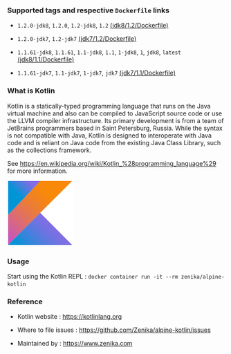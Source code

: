 ### Supported tags and respective `Dockerfile` links

 * `1.2.0-jdk8`, `1.2.0`, `1.2-jdk8`, `1.2` [(jdk8/1.2/Dockerfile)](https://github.com/Zenika/alpine-kotlin/blob/master/jdk8/1.2/Dockerfile)

 * `1.2.0-jdk7`, `1.2-jdk7` [(jdk7/1.2/Dockerfile)](https://github.com/Zenika/alpine-kotlin/blob/master/jdk7/1.2/Dockerfile)

 * `1.1.61-jdk8`, `1.1.61`, `1.1-jdk8`, `1.1`, `1-jdk8`, `1`, `jdk8`, `latest` [(jdk8/1.1/Dockerfile)](https://github.com/Zenika/alpine-kotlin/blob/master/jdk8/1.1/Dockerfile)

 * `1.1.61-jdk7`, `1.1-jdk7`, `1-jdk7`, `jdk7` [(jdk7/1.1/Dockerfile)](https://github.com/Zenika/alpine-kotlin/blob/master/jdk7/1.1/Dockerfile)

### What is Kotlin

Kotlin is a statically-typed programming language that runs on the Java virtual machine and also can be compiled to JavaScript source code or use the LLVM compiler infrastructure. Its primary development is from a team of JetBrains programmers based in Saint Petersburg, Russia. While the syntax is not compatible with Java, Kotlin is designed to interoperate with Java code and is reliant on Java code from the existing Java Class Library, such as the collections framework.

See https://en.wikipedia.org/wiki/Kotlin_%28programming_language%29 for more information.

![Kotlin Logo](https://github.com/Zenika/alpine-kotlin/raw/master/Kotlin-logo.png)

### Usage

Start using the Kotlin REPL : `docker container run -it --rm zenika/alpine-kotlin`

### Reference

 * Kotlin website : https://kotlinlang.org

 * Where to file issues : https://github.com/Zenika/alpine-kotlin/issues

 * Maintained by : https://www.zenika.com
